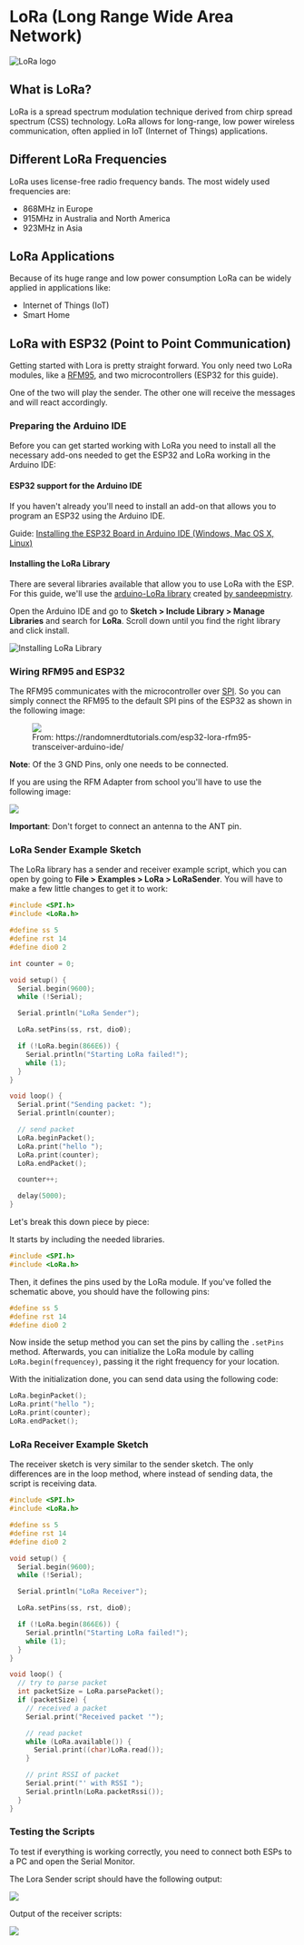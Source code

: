 # LoRa (Long Range Wide Area Network)

![LoRa logo](https://www.lora-wan.de/wp-content/uploads/2019/03/lora-sharing-image.jpg)

## What is LoRa?

LoRa is a spread spectrum modulation technique derived from chirp spread spectrum (CSS) technology. LoRa allows for long-range, low power wireless communication, often applied in IoT (Internet of Things) applications.

## Different LoRa Frequencies

LoRa uses license-free radio frequency bands. The most widely used frequencies are:
* 868MHz in Europe
* 915MHz in Australia and North America
* 923MHz in Asia

## LoRa Applications

Because of its huge range and low power consumption LoRa can be widely applied in applications like:
* Internet of Things (IoT)
* Smart Home

## LoRa with ESP32 (Point to Point Communication)

Getting started with Lora is pretty straight forward. You only need two LoRa modules, like a [RFM95](https://at.rs-online.com/web/p/rf-module/1251259/), and two microcontrollers (ESP32 for this guide).

One of the two will play the sender. The other one will receive the messages and will react accordingly.

### Preparing the Arduino IDE

Before you can get started working with LoRa you need to install all the necessary add-ons needed to get the ESP32 and LoRa working in the Arduino IDE:

#### ESP32 support for the Arduino IDE

If you haven't already you'll need to install an add-on that allows you to program an ESP32 using the Arduino IDE. 

Guide:
[Installing the ESP32 Board in Arduino IDE (Windows, Mac OS X, Linux)](https://randomnerdtutorials.com/installing-the-esp32-board-in-arduino-ide-windows-instructions/)

#### Installing the LoRa Library

There are several libraries available that allow you to use LoRa with the ESP. For this guide, we'll use the [arduino-LoRa library](https://github.com/sandeepmistry/arduino-LoRa) created [by sandeepmistry](https://github.com/sandeepmistry/).

Open the Arduino IDE and go to **Sketch > Include Library > Manage Libraries** and search for **LoRa**. Scroll down until you find the right library and click install.

![Installing LoRa Library](doc/install_lora_library.PNG)

### Wiring RFM95 and ESP32

The RFM95 communicates with the microcontroller over [SPI](https://en.wikipedia.org/wiki/Serial_Peripheral_Interface). So you can simply connect the RFM95 to the default SPI pins of the ESP32 as shown in the following image:

<figure >
  <img src="https://i2.wp.com/randomnerdtutorials.com/wp-content/uploads/2018/06/LoRa_ESP32_Wiring.png?w=794&ssl=1">
  <figcaption>From: https://randomnerdtutorials.com/esp32-lora-rfm95-transceiver-arduino-ide/</figcaption>
</figure>

**Note**: Of the 3 GND Pins, only one needs to be connected.

If you are using the RFM Adapter from school you'll have to use the following image:

![](doc/rfm_adapter.png)

**Important**: Don't forget to connect an antenna to the ANT pin.

### LoRa Sender Example Sketch

The LoRa library has a sender and receiver example script, which you can open by going to **File > Examples > LoRa > LoRaSender**. You will have to make a few little changes to get it to work:

```c
#include <SPI.h>
#include <LoRa.h>

#define ss 5
#define rst 14
#define dio0 2

int counter = 0;

void setup() {
  Serial.begin(9600);
  while (!Serial);

  Serial.println("LoRa Sender");

  LoRa.setPins(ss, rst, dio0);

  if (!LoRa.begin(866E6)) {
    Serial.println("Starting LoRa failed!");
    while (1);
  }
}

void loop() {
  Serial.print("Sending packet: ");
  Serial.println(counter);

  // send packet
  LoRa.beginPacket();
  LoRa.print("hello ");
  LoRa.print(counter);
  LoRa.endPacket();

  counter++;

  delay(5000);
}
```

Let's break this down piece by piece:

It starts by including the needed libraries.

```c
#include <SPI.h>
#include <LoRa.h>
```

Then, it defines the pins used by the LoRa module. If you've folled the schematic above, you should have the following pins:

```c
#define ss 5
#define rst 14
#define dio0 2
```

Now inside the setup method you can set the pins by calling the ```.setPins``` method. Afterwards, you can initialize the LoRa module by calling ```LoRa.begin(frequencey)```, passing it the right frequency for your location.

With the initialization done, you can send data using the following code:

```c
LoRa.beginPacket();
LoRa.print("hello ");
LoRa.print(counter);
LoRa.endPacket();
```

### LoRa Receiver Example Sketch

The receiver sketch is very similar to the sender sketch. The only differences are in the loop method, where instead of sending data, the script is receiving data.

```c
#include <SPI.h>
#include <LoRa.h>

#define ss 5
#define rst 14
#define dio0 2

void setup() {
  Serial.begin(9600);
  while (!Serial);

  Serial.println("LoRa Receiver");

  LoRa.setPins(ss, rst, dio0);

  if (!LoRa.begin(866E6)) {
    Serial.println("Starting LoRa failed!");
    while (1);
  }
}

void loop() {
  // try to parse packet
  int packetSize = LoRa.parsePacket();
  if (packetSize) {
    // received a packet
    Serial.print("Received packet '");

    // read packet
    while (LoRa.available()) {
      Serial.print((char)LoRa.read());
    }

    // print RSSI of packet
    Serial.print("' with RSSI ");
    Serial.println(LoRa.packetRssi());
  }
}
```

### Testing the Scripts

To test if everything is working correctly, you need to connect both ESPs to a PC and open the Serial Monitor.

The Lora Sender script should have the following output:

![](doc/sending_data.PNG)

Output of the receiver scripts:

![](doc/receiving_data.PNG)

